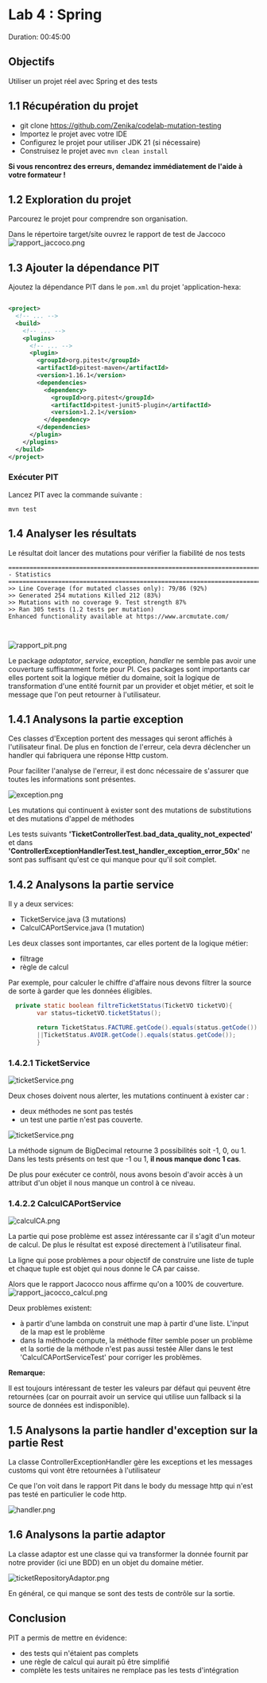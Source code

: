 # Lab 4 : Spring
Duration: 00:45:00

## Objectifs
Utiliser un projet réel avec Spring et des tests

## 1.1 Récupération du projet

- git clone https://github.com/Zenika/codelab-mutation-testing
- Importez le projet avec votre IDE
- Configurez le projet pour utiliser JDK 21 (si nécessaire)
- Construisez le projet avec `mvn clean install`

**Si vous rencontrez des erreurs, demandez immédiatement de l'aide à votre formateur !**

## 1.2 Exploration du projet

Parcourez le projet pour comprendre son organisation.

<div class="pb"></div>

Dans le répertoire target/site ouvrez le rapport de test de Jaccoco ![rapport_jaccoco.png](assets/rapport_jaccoco.png)

## 1.3 Ajouter la dépendance PIT

Ajoutez la dépendance PIT dans le `pom.xml` du projet 'application-hexa:

```xml

<project>
  <!-- ... -->
  <build>
    <!-- ... -->
    <plugins>
      <!-- ... -->
      <plugin>
        <groupId>org.pitest</groupId>
        <artifactId>pitest-maven</artifactId>
        <version>1.16.1</version>
        <dependencies>
          <dependency>
            <groupId>org.pitest</groupId>
            <artifactId>pitest-junit5-plugin</artifactId>
            <version>1.2.1</version>
          </dependency>
        </dependencies>
      </plugin>
    </plugins>
  </build>
</project>
```

### Exécuter PIT

Lancez PIT avec la commande suivante :

```shell
mvn test
```

## 1.4 Analyser les résultats

Le résultat doit lancer des mutations pour vérifier la fiabilité de nos tests

```shell
================================================================================
- Statistics
================================================================================
>> Line Coverage (for mutated classes only): 79/86 (92%)
>> Generated 254 mutations Killed 212 (83%)
>> Mutations with no coverage 9. Test strength 87%
>> Ran 305 tests (1.2 tests per mutation)
Enhanced functionality available at https://www.arcmutate.com/



```

![rapport_pit.png](assets/rapport_pit.png)

Le package *adaptator*, *service*, exception, *handler* ne semble pas avoir une couverture suffisamment forte pour PI.
Ces packages sont importants car elles portent soit la logique métier du domaine, soit la logique de transformation
d'une entité fournit par un provider et objet métier, et soit le message que l'on peut retourner à l'utilisateur.

## 1.4.1 Analysons la partie exception

Ces classes d'Exception portent des messages qui seront affichés à l'utilisateur final.
De plus en fonction de l'erreur, cela devra déclencher un handler qui fabriquera une réponse Http custom.

Pour faciliter l'analyse de l'erreur, il est donc nécessaire de s'assurer que toutes les informations sont présentes.

![exception.png](assets/exception.png)

Les mutations qui continuent à exister sont des mutations de substitutions et des mutations d'appel
de méthodes

Les tests suivants **'TicketControllerTest.bad_data_quality_not_expected'** et dans **'ControllerExceptionHandlerTest.test_handler_exception_error_50x'**
ne sont pas suffisant qu'est ce qui manque pour qu'il soit complet.

## 1.4.2 Analysons la partie service

Il y a deux services:

* TicketService.java (3 mutations)
* CalculCAPortService.java (1 mutation)

Les deux classes sont importantes, car elles portent de la logique métier:

* filtrage
* règle de calcul

Par exemple, pour calculer le chiffre d'affaire nous devons filtrer la source de sorte à garder que les données
éligibles.

```java
  private static boolean filtreTicketStatus(TicketVO ticketVO){
        var status=ticketVO.ticketStatus();

        return TicketStatus.FACTURE.getCode().equals(status.getCode())
        ||TicketStatus.AVOIR.getCode().equals(status.getCode());
        }
```

### 1.4.2.1 TicketService

![ticketService.png](assets/ticketService.png)

Deux choses doivent nous alerter, les mutations continuent à exister car :

* deux méthodes ne sont pas testés
* un test une partie n'est pas couverte.

![ticketService.png](assets/ticketService.png)

La méthode signum de BigDecimal retourne 3 possibilités soit -1, 0, ou 1.
Dans les tests présents on test que -1 ou 1, **il nous manque donc 1 cas**.

De plus pour exécuter ce contrôl, nous avons besoin d'avoir accès à un attribut d'un objet il nous manque un control à
ce niveau.

### 1.4.2.2 CalculCAPortService

![calculCA.png](assets/calculCA.png)

La partie qui pose problème est assez intéressante car il s'agit d'un moteur de calcul.
De plus le résultat est exposé directement à l'utilisateur final.

La ligne qui pose problèmes a pour objectif de construire une liste de tuple et chaque tuple est objet qui nous donne le
CA par caisse.

Alors que le rapport Jacocco nous affirme qu'on a 100% de couverture.
![rapport_jacocco_calcul.png](assets/rapport_jacocco_calcul.png)


Deux problèmes existent:

* à partir d'une lambda on construit une map à partir d'une liste. L'input de la map est le problème
* dans la méthode compute, la méthode filter semble poser un problème et la sortie de la méthode n'est pas aussi testée
  Aller dans le test 'CalculCAPortServiceTest' pour corriger les problèmes.

**Remarque:**

Il est toujours intéressant de tester les valeurs par défaut qui peuvent être retournées (car on pourrait avoir un service
qui utilise uun fallback si la source de données est indisponible).

## 1.5 Analysons la partie handler d'exception sur la partie Rest

La classe ControllerExceptionHandler gère les exceptions et les messages customs qui vont être retournées à
l'utilisateur

Ce que l'on voit dans le rapport Pit dans le body du message http qui n'est pas testé en particulier le code http.

![handler.png](assets/handler.png)

## 1.6 Analysons la partie adaptor

La classe adaptor est une classe qui va transformer la donnée fournit par notre provider (ici une BDD) en un objet du
domaine métier.

![ticketRepositoryAdaptor.png](assets/ticketRepositoryAdaptor.png)

En général, ce qui manque se sont des tests de contrôle sur la sortie.


## Conclusion

PIT a permis de mettre en évidence:
- des tests qui n'étaient pas complets
- une règle de calcul qui aurait pû être simplifié
- complète les tests unitaires ne remplace pas les tests d'intégration 
